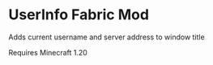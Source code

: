 # UserInfo Fabric Mod

Adds current username and server address to window title

Requires Minecraft 1.20
